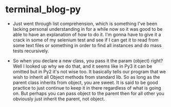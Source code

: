 # terminal_blog-py

* Just went through list comprehension, which is something I've been lacking personal understanding in for a while now so it was good to be able to have an explanation of how to do it. I'm gonna have to give it a crack in some of my selenium test and see if I can get it to read from some text files or something in order to find all instances and do mass tests recursively.

* So when you declare a new class, you pass it the param (object) right? Well I looked up why we do that, and it seems like in Py3 it can be omitted but in Py2 it's not wise too. It basically tells our program that we wish to inherit all Object methods from standard lib. So as long as the parent class inherits from object, you are sweet. It is said to be good practice to just continue to keep it in there regardless of what is going on. But perhaps you can pass object to the parent then for all other you obviously just inherit the parent, not object.